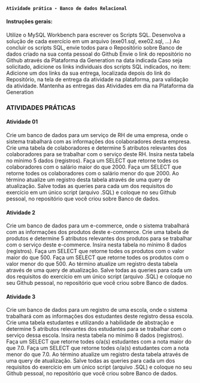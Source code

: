 #### `Atividade prática - Banco de dados Relacional`


#### Instruções gerais:
Utilize o MySQL Workbench para escrever os Scripts SQL.
Desenvolva a solução de cada exercício em um arquivo (exe01.sql, exe02.sql, ...)
Ao concluir os scripts SQL, envie todos para o Repositório sobre Banco de dados criado na sua conta pessoal do Github
Envie o link do repositório no Github através da Plataforma da Generation na data indicada
Caso seja solicitado, adicione os links individuais dos scripts SQL indicados, no item: Adicione um dos links da sua entrega, localizada depois do link do Repositório, na tela de entrega da atividade na plataforma, para validação da atividade.
Mantenha as entregas das Atividades em dia na Plataforma da Generation


### ATIVIDADES PRÁTICAS

#### Atividade 01

Crie um banco de dados para um serviço de RH de uma empresa, onde o sistema trabalhará com as informações dos colaboradores desta empresa. 
Crie uma tabela de colaboradores e determine 5 atributos relevantes dos colaboradores para se trabalhar com o serviço deste RH.
Insira nesta tabela no mínimo 5 dados (registros).
Faça um SELECT que retorne todes os colaboradores com o salário maior do que 2000.
Faça um SELECT que retorne todes os colaboradores com o salário menor do que 2000.
Ao término atualize um registro desta tabela através de uma query de atualização.
Salve todas as queries para cada um dos requisitos do exercício em um único script (arquivo .SQL) e coloque no seu Github pessoal, no repositório que você criou sobre Banco de dados.


#### Atividade 2

Crie um banco de dados para um e-commerce, onde o sistema trabalhará com as informações dos produtos deste e-commerce. 
Crie uma tabela de produtos e determine 5 atributos relevantes dos produtos para se trabalhar com o serviço deste e-commerce.
Insira nesta tabela no mínimo 8 dados (registros).
Faça um SELECT que retorne todes os produtos com o valor maior do que 500.
Faça um SELECT que retorne todes os produtos com o valor menor do que 500.
Ao término atualize um registro desta tabela através de uma query de atualização.
Salve todas as queries para cada um dos requisitos do exercício em um único script (arquivo .SQL) e coloque no seu Github pessoal, no repositório que você criou sobre Banco de dados.
 
#### Atividade 3

Crie um banco de dados para um registro de uma escola, onde o sistema trabalhará com as informações dos estudantes deste registro dessa escola. 
Crie uma tabela estudantes e utilizando a habilidade de abstração e determine 5 atributos relevantes dos estudantes para se trabalhar com o serviço dessa escola.
Insira nesta tabela no mínimo 8 dados (registros).
Faça um SELECT que retorne todes o/a(s) estudantes com a nota maior do que 7.0.
Faça um SELECT que retorne todes o/a(s) estudantes com a nota menor do que 7.0.
Ao término atualize um registro desta tabela através de uma query de atualização.
Salve todas as queries para cada um dos requisitos do exercício em um único script (arquivo .SQL) e coloque no seu Github pessoal, no repositório que você criou sobre Banco de dados.
